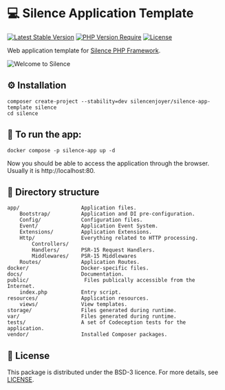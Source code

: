# 💻 Silence Application Template

[![Latest Stable Version](https://img.shields.io/packagist/v/silencenjoyer/silence-app-template.svg)](https://packagist.org/packages/silencenjoyer/silence-app-template)
[![PHP Version Require](https://img.shields.io/packagist/php-v/silencenjoyer/silence-app-template.svg)](https://packagist.org/packages/silencenjoyer/silence-app-template)
[![License](https://img.shields.io/github/license/silencenjoyer/silence-app-template)](LICENSE.md)

Web application template for [Silence PHP Framework](https://github.com/silencenjoyer/silence).

![Welcome to Silence](docs/wlcome_to_silence.png)

## ⚙️ Installation

```
composer create-project --stability=dev silencenjoyer/silence-app-template silence
cd silence
```

## 🚀 To run the app:

``
docker compose -p silence-app up -d
``

Now you should be able to access the application through the browser.
Usually it is http://localhost:80.

## 📁 Directory structure
```
app/                    Application files.
    Bootstrap/          Application and DI pre-configuration.
    Config/             Configuration files.
    Event/              Application Event System.
    Extensions/         Application Extensions.
    Http/               Everything related to HTTP processing.
        Controllers/
        Handlers/       PSR-15 Request Handlers.
        Middlewares/    PSR-15 Middlewares
    Routes/             Application Routes.
docker/                 Docker-specific files.
docs/                   Documentation.
public/                  Files publically accessible from the Internet.
    index.php           Entry script.
resources/              Application resources.
    views/              View templates.
storage/                Files generated during runtime.
var/                    Files generated during runtime.
tests/                  A set of Codeception tests for the application.
vendor/                 Installed Composer packages.
```

## 📄 License
This package is distributed under the BSD-3 licence. For more details, see [LICENSE](LICENSE.md).
